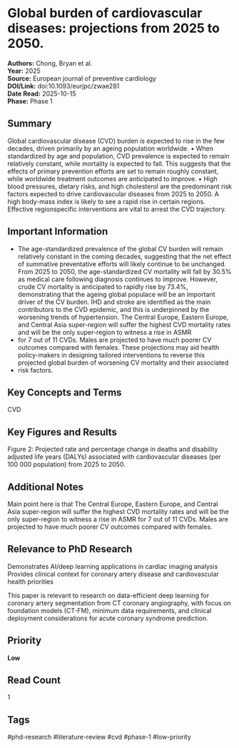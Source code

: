 # Global burden of cardiovascular diseases: projections from 2025 to 2050.

**Authors:** Chong, Bryan et al.  
**Year:** 2025  
**Source:** European journal of preventive cardiology  
**DOI/Link:** doi:10.1093/eurjpc/zwae281  
**Date Read:** 2025-10-15  
**Phase:** Phase 1

## Summary

Global cardiovascular disease (CVD) burden is expected to rise in the few decades, driven primarily by an ageing population worldwide. 
• When standardized by age and population, CVD prevalence is expected to remain relatively constant, while mortality is
expected to fall. This suggests that the effects of primary prevention efforts are set to remain roughly constant, while
worldwide treatment outcomes are anticipated to improve.
• High blood pressures, dietary risks, and high cholesterol are the predominant risk factors expected to drive cardiovascular diseases from 2025 to 2050. A high body-mass index is likely to see a rapid rise in certain regions. Effective regionspecific interventions are vital to arrest the CVD trajectory.
 

## Important Information

- The age-standardized prevalence of the global CV burden will remain relatively constant in the coming decades, suggesting that the net effect of summative preventative efforts will likely continue to be unchanged. From 2025 to 2050, the age-standardized CV mortality will fall by 30.5% as medical care following diagnosis continues to improve. However, crude CV mortality is anticipated to rapidly rise by 73.4%, demonstrating that the ageing global populace will be an important driver of the CV burden. IHD and stroke are identified as the main contributors to the CVD epidemic, and this is underpinned by the worsening trends of hypertension. The Central Europe, Eastern Europe, and Central Asia super-region will suffer the highest CVD mortality rates and will be the only super-region to witness a rise in ASMR
- for 7 out of 11 CVDs. Males are projected to have much poorer CV outcomes compared with females. These projections may aid health policy-makers in designing tailored interventions to reverse this projected global burden of worsening CV mortality and their associated
- risk factors.

## Key Concepts and Terms

CVD

## Key Figures and Results

Figure 2: Projected rate and percentage change in deaths and disability adjusted life years (DALYs) associated with cardiovascular diseases
(per 100 000 population) from 2025 to 2050.

## Additional Notes

Main point here is that The Central Europe, Eastern Europe, and Central Asia super-region will suffer the highest CVD mortality rates and will be the only super-region to witness a rise in ASMR
for 7 out of 11 CVDs. Males are projected to have much poorer CV outcomes compared with females.

## Relevance to PhD Research

Demonstrates AI/deep learning applications in cardiac imaging analysis Provides clinical context for coronary artery disease and cardiovascular health priorities

This paper is relevant to research on data-efficient deep learning for coronary artery segmentation from CT coronary angiography, with focus on foundation models (CT-FM), minimum data requirements, and clinical deployment considerations for acute coronary syndrome prediction.

## Priority

**Low**

## Read Count

1

## Tags

#phd-research #literature-review #cvd #phase-1 #low-priority
